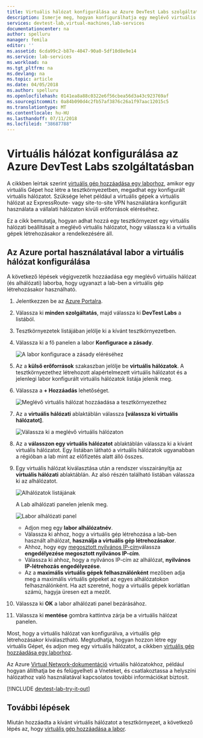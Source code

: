 ```yaml
---
title: Virtuális hálózat konfigurálása az Azure DevTest Labs szolgáltatásban |} A Microsoft Docs
description: Ismerje meg, hogyan konfigurálhatja egy meglévő virtuális hálózatot és alhálózatot, és használja őket egy virtuális Gépet az Azure DevTest Labs szolgáltatásban
services: devtest-lab,virtual-machines,lab-services
documentationcenter: na
author: spelluru
manager: femila
editor: ''
ms.assetid: 6cda99c2-b87e-4047-90a0-5df10d8e9e14
ms.service: lab-services
ms.workload: na
ms.tgt_pltfrm: na
ms.devlang: na
ms.topic: article
ms.date: 04/05/2018
ms.author: spelluru
ms.openlocfilehash: 0141ea8a88c0322e6f56cbea56d3a43c923769af
ms.sourcegitcommit: 0a84b090d4c2fb57af3876c26a1f97aac12015c5
ms.translationtype: MT
ms.contentlocale: hu-HU
ms.lasthandoff: 07/11/2018
ms.locfileid: "38687788"
---
```

# <a name="configure-a-virtual-network-in-azure-devtest-labs"></a>Virtuális hálózat konfigurálása az Azure DevTest Labs szolgáltatásban
A cikkben leírtak szerint [virtuális gép hozzáadása egy laborhoz](devtest-lab-add-vm.md), amikor egy virtuális Gépet hoz létre a tesztkörnyezetben, megadhat egy konfigurált virtuális hálózatot. Szüksége lehet például a virtuális gépek a virtuális hálózat az ExpressRoute- vagy site-to-site VPN használatára konfigurált használata a vállalati hálózaton kívüli erőforrások eléréséhez.

Ez a cikk bemutatja, hogyan adhat hozzá egy tesztkörnyezet egy virtuális hálózati beállításait a meglévő virtuális hálózatot, hogy válassza ki a virtuális gépek létrehozásakor a rendelkezésére áll.

## <a name="configure-a-virtual-network-for-a-lab-using-the-azure-portal"></a>Az Azure portal használatával labor a virtuális hálózat konfigurálása
A következő lépések végigvezetik hozzáadása egy meglévő virtuális hálózat (és alhálózati) laborba, hogy ugyanazt a lab-ben a virtuális gép létrehozásakor használható. 

1. Jelentkezzen be az [Azure Portalra](http://go.microsoft.com/fwlink/p/?LinkID=525040).
1. Válassza ki **minden szolgáltatás**, majd válassza ki **DevTest Labs** a listából.
1. Tesztkörnyezetek listájában jelölje ki a kívánt tesztkörnyezetben. 
1. Válassza ki a fő panelen a labor **Konfigurace a zásady**.

    ![A labor konfigurace a zásady eléréséhez](./media/devtest-lab-configure-vnet/policies-menu.png)
1. Az a **külső erőforrások** szakaszban jelölje be **virtuális hálózatok**. A tesztkörnyezethez létrehozott alapértelmezett virtuális hálózatot és a jelenlegi labor konfigurált virtuális hálózatok listája jelenik meg. 
1. Válassza a **+ Hozzáadás** lehetőséget.
   
    ![Meglévő virtuális hálózat hozzáadása a tesztkörnyezethez](./media/devtest-lab-configure-vnet/lab-settings-vnet-add.png)
1. Az a **virtuális hálózati** ablaktáblán válassza **[válassza ki virtuális hálózatot]**.
   
    ![Válassza ki a meglévő virtuális hálózaton](./media/devtest-lab-configure-vnet/lab-settings-vnets-vnet1.png)
1. Az a **válasszon egy virtuális hálózatot** ablaktáblán válassza ki a kívánt virtuális hálózatot. Egy listában látható a virtuális hálózatok ugyanabban a régióban a lab mint az előfizetés alatt álló összes.
1. Egy virtuális hálózat kiválasztása után a rendszer visszairányítja az **virtuális hálózati** ablaktáblán. Az alsó részén található listában válassza ki az alhálózatot.

    ![Alhálózatok listájának](./media/devtest-lab-configure-vnet/lab-settings-vnets-vnet2.png)
    
    A Lab alhálózati panelen jelenik meg.

    ![Labor alhálózati panel](./media/devtest-lab-configure-vnet/lab-subnet.png)
     
   - Adjon meg egy **labor alhálózatnév**.
   - Válassza ki ahhoz, hogy a virtuális gép létrehozása a lab-ben használt alhálózat, **használja a virtuális gép létrehozásakor**.
   - Ahhoz, hogy egy [megosztott nyilvános IP-cím](devtest-lab-shared-ip.md)válassza **engedélyezése megosztott nyilvános IP-cím**.
   - Válassza ki ahhoz, hogy a nyilvános IP-cím az alhálózat, **nyilvános IP-létrehozás engedélyezése**.
   - Az a **maximális virtuális gépek felhasználónként** mezőben adja meg a maximális virtuális gépeket az egyes alhálózatokon felhasználónként. Ha azt szeretné, hogy a virtuális gépek korlátlan számú, hagyja üresen ezt a mezőt.
1. Válassza ki **OK** a labor alhálózati panel bezárásához.
1. Válassza ki **mentése** gombra kattintva zárja be a virtuális hálózat panelen.

Most, hogy a virtuális hálózat van konfigurálva, a virtuális gép létrehozásakor kiválasztható. Megtudhatja, hogyan hozzon létre egy virtuális Gépet, és adjon meg egy virtuális hálózatot, a cikkben [virtuális gép hozzáadása egy laborhoz](devtest-lab-add-vm.md). 

Az Azure [Virtual Network-dokumentáció](https://docs.microsoft.com/azure/virtual-network) virtuális hálózatokhoz, például hogyan állíthatja be és felügyelheti a Vneteket, és csatlakoztassa a helyszíni hálózathoz való használatával kapcsolatos további információkat biztosít.

[!INCLUDE [devtest-lab-try-it-out](../../includes/devtest-lab-try-it-out.md)]

## <a name="next-steps"></a>További lépések
Miután hozzáadta a kívánt virtuális hálózatot a tesztkörnyezet, a következő lépés az, hogy [virtuális gép hozzáadása a labor](devtest-lab-add-vm.md).

